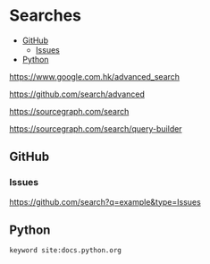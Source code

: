 <!-- omit in toc -->
# Searches

- [GitHub](#github)
  - [Issues](#issues)
- [Python](#python)

<https://www.google.com.hk/advanced_search>

<https://github.com/search/advanced>

<https://sourcegraph.com/search>

<https://sourcegraph.com/search/query-builder>

## GitHub

### Issues

<https://github.com/search?q=example&type=Issues>

## Python

```
keyword site:docs.python.org
```
